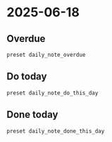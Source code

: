 # 2025-06-18

## Overdue

```tasks
preset daily_note_overdue
```

## Do today

```tasks
preset daily_note_do_this_day
```

## Done today

```tasks
preset daily_note_done_this_day
```
